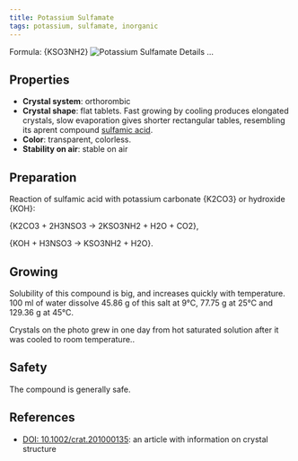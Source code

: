 ```yaml
---
title: Potassium Sulfamate
tags: potassium, sulfamate, inorganic
---
```

Formula: {KSO3NH2}
![Potassium Sulfamate](@root/crystals/images/potassium-sulfamate/dsc03456.jpg)
<span class="cut">Details ...</span>
## Properties
* **Crystal system**: orthorombic
* **Crystal shape**: flat tablets. Fast growing by cooling produces elongated crystals, slow evaporation gives shorter rectangular tables, resembling its aprent compound [sulfamic acid](@root/crystals/sulfamic-acid//).
* **Color**: transparent, colorless.
* **Stability on air**: stable on air
## Preparation

Reaction of sulfamic acid with potassium carbonate {K2CO3} or hydroxide {KOH}:

{K2CO3 + 2H3NSO3 -> 2KSO3NH2 + H2O + CO2},

{KOH + H3NSO3 -> KSO3NH2 + H2O}.

## Growing

Solubility of this compound is big, and increases quickly with temperature. 100 ml of water dissolve 45.86 g of this salt at 9°C, 77.75 g at 25°C and 129.36 g at 45°C.

Crystals on the photo grew in one day from hot saturated solution after it was cooled to room temperature..

## Safety

The compound is generally safe.

## References

* [DOI: 10.1002/crat.201000135](http://onlinelibrary.wiley.com/doi/10.1002/crat.201000135/abstract): an article with information on crystal structure 
